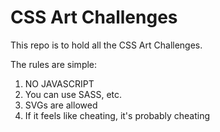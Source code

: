 CSS Art Challenges
==================

This repo is to hold all the CSS Art Challenges.

The rules are simple:

1. NO JAVASCRIPT
2. You can use SASS, etc.
3. SVGs are allowed
5. If it feels like cheating, it's probably cheating
